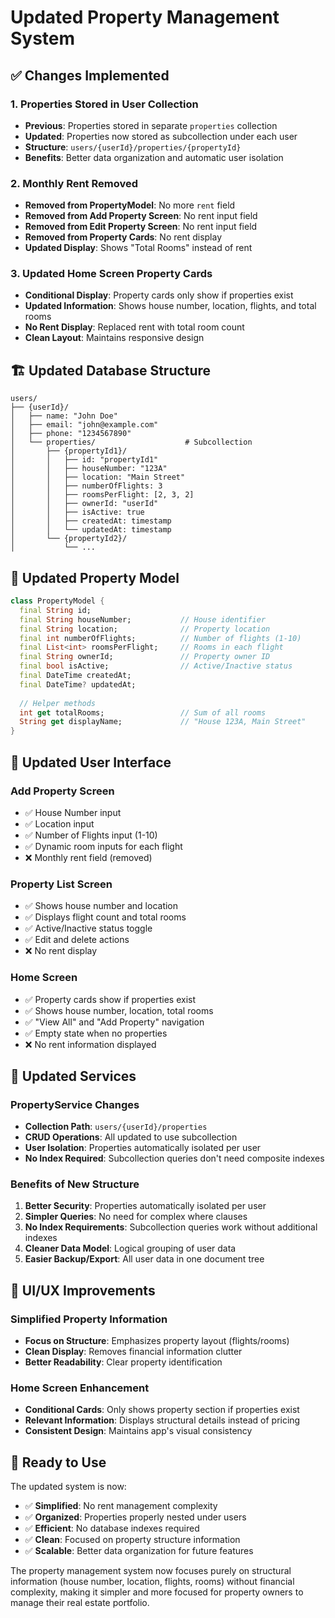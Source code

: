 # Updated Property Management System

## ✅ **Changes Implemented**

### **1. Properties Stored in User Collection**
- **Previous**: Properties stored in separate `properties` collection
- **Updated**: Properties now stored as subcollection under each user
- **Structure**: `users/{userId}/properties/{propertyId}`
- **Benefits**: Better data organization and automatic user isolation

### **2. Monthly Rent Removed**
- **Removed from PropertyModel**: No more `rent` field
- **Removed from Add Property Screen**: No rent input field
- **Removed from Edit Property Screen**: No rent input field
- **Removed from Property Cards**: No rent display
- **Updated Display**: Shows "Total Rooms" instead of rent

### **3. Updated Home Screen Property Cards**
- **Conditional Display**: Property cards only show if properties exist
- **Updated Information**: Shows house number, location, flights, and total rooms
- **No Rent Display**: Replaced rent with total room count
- **Clean Layout**: Maintains responsive design

## 🏗️ **Updated Database Structure**

```
users/
├── {userId}/
│   ├── name: "John Doe"
│   ├── email: "john@example.com"
│   ├── phone: "1234567890"
│   └── properties/                    # Subcollection
│       ├── {propertyId1}/
│       │   ├── id: "propertyId1"
│       │   ├── houseNumber: "123A"
│       │   ├── location: "Main Street"
│       │   ├── numberOfFlights: 3
│       │   ├── roomsPerFlight: [2, 3, 2]
│       │   ├── ownerId: "userId"
│       │   ├── isActive: true
│       │   ├── createdAt: timestamp
│       │   └── updatedAt: timestamp
│       └── {propertyId2}/
│           └── ...
```

## 🎯 **Updated Property Model**

```dart
class PropertyModel {
  final String id;
  final String houseNumber;           // House identifier
  final String location;              // Property location
  final int numberOfFlights;          // Number of flights (1-10)
  final List<int> roomsPerFlight;     // Rooms in each flight
  final String ownerId;               // Property owner ID
  final bool isActive;                // Active/Inactive status
  final DateTime createdAt;
  final DateTime? updatedAt;
  
  // Helper methods
  int get totalRooms;                 // Sum of all rooms
  String get displayName;             // "House 123A, Main Street"
}
```

## 📱 **Updated User Interface**

### **Add Property Screen**
- ✅ House Number input
- ✅ Location input
- ✅ Number of Flights input (1-10)
- ✅ Dynamic room inputs for each flight
- ❌ Monthly rent field (removed)

### **Property List Screen**
- ✅ Shows house number and location
- ✅ Displays flight count and total rooms
- ✅ Active/Inactive status toggle
- ✅ Edit and delete actions
- ❌ No rent display

### **Home Screen**
- ✅ Property cards show if properties exist
- ✅ Shows house number, location, total rooms
- ✅ "View All" and "Add Property" navigation
- ✅ Empty state when no properties
- ❌ No rent information displayed

## 🔧 **Updated Services**

### **PropertyService Changes**
- **Collection Path**: `users/{userId}/properties`
- **CRUD Operations**: All updated to use subcollection
- **User Isolation**: Properties automatically isolated per user
- **No Index Required**: Subcollection queries don't need composite indexes

### **Benefits of New Structure**
1. **Better Security**: Properties automatically isolated per user
2. **Simpler Queries**: No need for complex where clauses
3. **No Index Requirements**: Subcollection queries work without additional indexes
4. **Cleaner Data Model**: Logical grouping of user data
5. **Easier Backup/Export**: All user data in one document tree

## 🎨 **UI/UX Improvements**

### **Simplified Property Information**
- **Focus on Structure**: Emphasizes property layout (flights/rooms)
- **Clean Display**: Removes financial information clutter
- **Better Readability**: Clear property identification

### **Home Screen Enhancement**
- **Conditional Cards**: Only shows property section if properties exist
- **Relevant Information**: Displays structural details instead of pricing
- **Consistent Design**: Maintains app's visual consistency

## 🚀 **Ready to Use**

The updated system is now:
- ✅ **Simplified**: No rent management complexity
- ✅ **Organized**: Properties properly nested under users
- ✅ **Efficient**: No database indexes required
- ✅ **Clean**: Focused on property structure information
- ✅ **Scalable**: Better data organization for future features

The property management system now focuses purely on structural information (house number, location, flights, rooms) without financial complexity, making it simpler and more focused for property owners to manage their real estate portfolio.